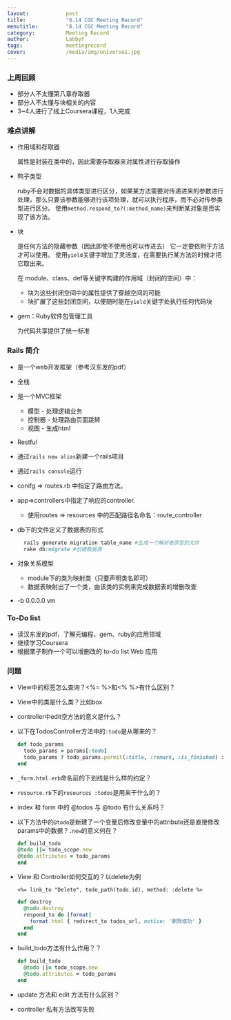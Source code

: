 ```yaml
---
layout:            post
title:             "8.14 CGC Meeting Record"
menutitle:         "8.14 CGC Meeting Record"
category:          Meeting Record
author:            LabbyY
tags:              meetingrecord
cover:             /media/img/universe1.jpg
---
```


### 上周回顾

- 部分人不太懂第八章存取器
- 部分人不太懂与块相关的内容
- 3~4人进行了线上Coursera课程，1人完成

### 难点讲解

- 作用域和存取器

  属性是封装在类中的，因此需要存取器来对属性进行存取操作

- 鸭子类型

  ruby不会对数据的具体类型进行区分，如果某方法需要对传递进来的参数进行处理，那么只要该参数能够进行该项处理，就可以执行程序，而不必对传参类型进行区分。
  使用`method.respond_to?(:method_name)`来判断某对象是否实现了该方法。

- 块

  是任何方法的隐藏参数（因此即使不使用也可以传进去）
  它一定要依附于方法才可以使用。
  使用`yield`关键字增加了灵活度，在需要执行某方法的时候才把它取出来。

  在 module、class、def等关键字构建的作用域（封闭的空间）中：
    - 块为这些封闭空间中的属性提供了穿越空间的可能
    - 块扩展了这些封闭空间，以便随时能在`yield`关键字处执行任何代码块


- gem：Ruby软件包管理工具

  为代码共享提供了统一标准

### Rails 简介

- 是一个web开发框架（参考汉东发的pdf）
- 全栈
- 是一个MVC框架
    - 模型 - 处理逻辑业务
    - 控制器 - 处理路由页面跳转
    - 视图 - 生成html
- Restful
- 通过`rails new alias`新建一个rails项目
- 通过`rails console`运行
- conifg => routes.rb 中指定了路由方法。
- app=>controllers中指定了响应的controller.
    - 使用routes => resources 中的匹配路径名命名：route_controller
- db下的文件定义了数据表的形式

  ```ruby
    rails generate migration table_name #生成一个解析表原型的文件
    rake db:migrate #创建数据表
  ```
- 对象关系模型
    - module下的类为映射类（只要声明类名即可）
    - 数据表映射出了一个类，由该类的实例来完成数据表的增删改查
- -b 0.0.0.0 vm


### To-Do list

  - 读汉东发的pdf，了解元编程、gem、ruby的应用领域
  - 继续学习Coursera
  - 根据栗子制作一个可以增删改的 to-do list Web 应用

### 问题

  - View中的标签怎么查询？<%= %>和<% %>有什么区别？
  - View中的类是什么类？比如box
  - controller中edit空方法的意义是什么？
  - 以下在TodosController方法中的`:todo`是从哪来的？
    ```ruby
    def todo_params
      todo_params = params[:todo]
      todo_params ? todo_params.permit(:title, :remark, :is_finished) : {}
    end
    ```
  - `_form.html.erb`命名前的下划线是什么样的约定？
  - `resource.rb`下的`resources :todos`是用来干什么的？
  - index 和 form 中的 @todos 与 @todo 有什么关系吗？
  - 以下方法中的`@todo`是新建了一个变量后修改变量中的attribute还是直接修改params中的数据？`.new`的意义何在？
      ```ruby
    def build_todo
      @todo ||= todo_scope.new
      @todo.attributes = todo_params
    end
      ```

  - View 和 Controller如何交互的？以delete为例

      `<%= link_to "Delete", todo_path(todo.id), method: :delete %>`

    ```ruby
    def destroy
      @todo.destroy
      respond_to do |format|
        format.html { redirect_to todos_url, notice: '删除成功' }
      end
    end
    ```
  - build_todo方法有什么作用？？
  
    ```ruby
    def build_todo
      @todo ||= todo_scope.new
      @todo.attributes = todo_params
    end
    ```
  - update 方法和 edit 方法有什么区别？
  - controller 私有方法改写失败
